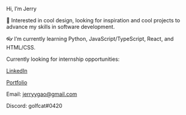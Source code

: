 Hi, I’m Jerry

🎈 Interested in cool design, looking for inspiration and cool projects to advance my skills in software development.

👓 I’m currently learning Python, JavaScript/TypeScript, React, and HTML/CSS.

Currently looking for internship opportunities:

[LinkedIn](https://www.linkedin.com/in/jerryyga0/)

[Portfolio](https://portfolio-2023-bky9ak4z8-jjxrry.vercel.app/)

Email: jerryygao@gmail.com

Discord: golfcat#0420


<!---
jjxrry/jjxrry is a ✨ special ✨ repository because its `README.md` (this file) appears on your GitHub profile.
You can click the Preview link to take a look at your changes.
--->
